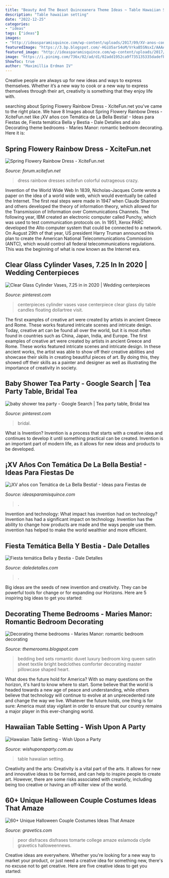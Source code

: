 ```yaml
---
title: "Beauty And The Beast Quinceanera Theme Ideas ~ Table Hawaiian Setting"
description: "Table hawaiian setting"
date: "2022-12-25"
categories:
- "ideas"
tags: ["ideas"]
images:
- "http://ideasparamisquince.com/wp-content/uploads/2017/09/XV-anos-con-Tematica-de-La-Bella-Bestia-21.jpg"
featuredImage: "https://3.bp.blogspot.com/-HGiU5arS4oM/VrkaB5SNsxI/AAAAAAAAgAE/czmGE3zXtVI/s1600/red%2Brose%2Bbed%2Blinen%2Bromantic%2Bbedspread%2BRomantic%2BBedroom%2BIdeas.jpg"
featured_image: "http://ideasparamisquince.com/wp-content/uploads/2017/09/XV-anos-con-Tematica-de-La-Bella-Bestia-21.jpg"
image: "https://i.pinimg.com/736x/02/ad/d1/02add1952ca9f735135335dadefbfad9.jpg"
ShowToc: true
author: "Maximillia Erdman IV"
---
```



Creative people are always up for new ideas and ways to express themselves. Whether it’s a new way to cook or a new way to express themselves through their art, creativity is something that they enjoy life with.

	

		
searching about Spring Flowery Rainbow Dress - XciteFun.net you've came to the right place. We have 8 Images about Spring Flowery Rainbow Dress - XciteFun.net like ¡XV años con Temática de La Bella Bestia! - Ideas para Fiestas de, Fiesta temática Bella y Bestia - Dale Detalles and also Decorating theme bedrooms - Maries Manor: romantic bedroom decorating. Here it is:
		
    
## Spring Flowery Rainbow Dress - XciteFun.net

<img loading=lazy src="http://img.xcitefun.net/users/2013/07/328710,xcitefun-rainbow-dress-7.jpg" onerror="this.onerror=null;this.src='https://tse4.mm.bing.net/th?id=OIP.gL1QHbxFiu0gUW2wypUeoAHaMk&amp;pid=15.1';" alt="Spring Flowery Rainbow Dress - XciteFun.net">

_Source: forum.xcitefun.net_

>dress rainbow dresses xcitefun colorful outrageous crazy. 

	

Invention of the World Wide Web
In 1839, Nicholas-Jacques Conte wrote a paper on the idea of a world wide web, which would eventually be called the Internet. The first real steps were made in 1947 when Claude Shannon and others developed the theory of information theory, which allowed for the Transmission of Information over Communications Channels. The following year, IBM created an electronic computer called Punchy, which was used to test communication protocols on. In 1951, Xerox PARC developed the Alto computer system that could be connected to a network. On August 29th of that year, US president Harry Truman announced his plan to create the American National Telecommunications Commission (ANTC), which would control all federal telecommunications regulations. This was the beginning of what is now known as the Internet era.

    
## Clear Glass Cylinder Vases, 7.25 In In 2020 | Wedding Centerpieces

<img loading=lazy src="https://i.pinimg.com/736x/02/ad/d1/02add1952ca9f735135335dadefbfad9.jpg" onerror="this.onerror=null;this.src='https://tse3.mm.bing.net/th?id=OIP.hhKXms5kTXsoLYypNHywvwHaJ4&amp;pid=15.1';" alt="Clear Glass Cylinder Vases, 7.25 in in 2020 | Wedding centerpieces">

_Source: pinterest.com_

>centerpieces cylinder vases vase centerpiece clear glass diy table candles floating dollartree visit. 

	

The first examples of creative art were created by artists in ancient Greece and Rome. These works featured intricate scenes and intricate design. Today, creative art can be found all over the world, but it is most often found in countries such as China, Japan, India, and Europe.
The first examples of creative art were created by artists in ancient Greece and Rome. These works featured intricate scenes and intricate design. In these ancient works, the artist was able to show off their creative abilities and showcase their skills in creating beautiful pieces of art. By doing this, they showed off their skills as a painter and designer as well as illustrating the importance of creativity in society.

    
## Baby Shower Tea Party - Google Search | Tea Party Table, Bridal Tea

<img loading=lazy src="https://i.pinimg.com/736x/47/fe/84/47fe8435745213345c5d0bd61e0085a0.jpg" onerror="this.onerror=null;this.src='https://tse3.mm.bing.net/th?id=OIP.LRS-reZNXYSBrp7DiVJaTgHaJO&amp;pid=15.1';" alt="baby shower tea party - Google Search | Tea party table, Bridal tea">

_Source: pinterest.com_

>bridal. 

	

What is Invention?
Invention is a process that starts with a creative idea and continues to develop it until something practical can be created. Invention is an important part of modern life, as it allows for new ideas and products to be developed.

    
## ¡XV Años Con Temática De La Bella Bestia! - Ideas Para Fiestas De

<img loading=lazy src="http://ideasparamisquince.com/wp-content/uploads/2017/09/XV-anos-con-Tematica-de-La-Bella-Bestia-21.jpg" onerror="this.onerror=null;this.src='https://tse1.mm.bing.net/th?id=OIP.9A3UawlPwT2tPghgrZTcGAHaLG&amp;pid=15.1';" alt="¡XV años con Temática de La Bella Bestia! - Ideas para Fiestas de">

_Source: ideasparamisquince.com_

>. 

	

Invention and technology: What impact has invention had on technology?
Invention has had a significant impact on technology. Invention has the ability to change how products are made and the ways people use them. invention has helped to make the world wealthier and more efficient.

    
## Fiesta Temática Bella Y Bestia - Dale Detalles

<img loading=lazy src="https://i1.wp.com/www.daledetalles.com/wp-content/uploads/2016/01/8.jpg" onerror="this.onerror=null;this.src='https://tse2.mm.bing.net/th?id=OIP.vQPlRi6_GtTVEueg7xNRVwHaJ4&amp;pid=15.1';" alt="Fiesta temática Bella y Bestia - Dale Detalles">

_Source: daledetalles.com_

>. 

	

Big ideas are the seeds of new invention and creativity. They can be powerful tools for change or for expanding our Horizons. Here are 5 inspiring big ideas to get you started: 

    
## Decorating Theme Bedrooms - Maries Manor: Romantic Bedroom Decorating

<img loading=lazy src="https://3.bp.blogspot.com/-HGiU5arS4oM/VrkaB5SNsxI/AAAAAAAAgAE/czmGE3zXtVI/s1600/red%2Brose%2Bbed%2Blinen%2Bromantic%2Bbedspread%2BRomantic%2BBedroom%2BIdeas.jpg" onerror="this.onerror=null;this.src='https://tse2.mm.bing.net/th?id=OIP.hFAOOHKiGyAyGYAqTlbLQgHaHo&amp;pid=15.1';" alt="Decorating theme bedrooms - Maries Manor: romantic bedroom decorating">

_Source: themerooms.blogspot.com_

>bedding bed sets romantic duvet luxury bedroom king queen satin sheet textile bright bedclothes comforter decorating master pillowcase shaped heart. 

	

What does the future hold for America? With so many questions on the horizon, it's hard to know where to start. Some believe that the world is headed towards a new age of peace and understanding, while others believe that technology will continue to evolve at an unprecedented rate and change the way we live. Whatever the future holds, one thing is for sure: America must stay vigilant in order to ensure that our country remains a major player in this ever-changing world.

    
## Hawaiian Table Setting - Wish Upon A Party

<img loading=lazy src="https://wishuponaparty.com.au/wp-content/uploads/2017/06/DSC_0752.jpg" onerror="this.onerror=null;this.src='https://tse1.mm.bing.net/th?id=OIP.Sq5C9BPOBYfxajZRw294kQHaLI&amp;pid=15.1';" alt="Hawaiian Table Setting - Wish Upon a Party">

_Source: wishuponaparty.com.au_

>table hawaiian setting. 

	

Creativity and the arts:
Creativity is a vital part of the arts. It allows for new and innovative ideas to be formed, and can help to inspire people to create art. However, there are some risks associated with creativity, including being too creative or having an off-kilter view of the world.

    
## 60+ Unique Halloween Couple Costumes Ideas That Amaze

<img loading=lazy src="https://www.gravetics.com/wp-content/uploads/2017/07/Jungle-Fever..jpg" onerror="this.onerror=null;this.src='https://tse2.mm.bing.net/th?id=OIP.ppgV0f9p2dKkn6BTNsOMZQHaJQ&amp;pid=15.1';" alt="60+ Unique Halloween Couple Costumes Ideas That Amaze">

_Source: gravetics.com_

>peor disfraces disfrases tomarte college amaze eslamoda clyde gravetics halloweennews. 

	

Creative ideas are everywhere. Whether you're looking for a new way to market your product, or just need a creative idea for something new, there's no excuse not to get creative. Here are five creative ideas to get you started: 

